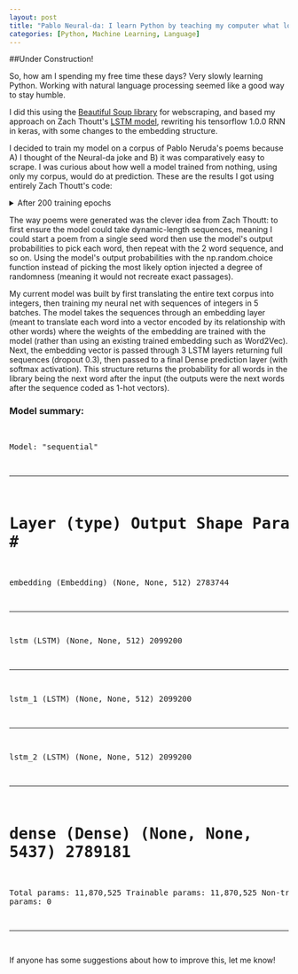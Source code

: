 ```yaml
---
layout: post
title: "Pablo Neural-da: I learn Python by teaching my computer what love is"
categories: [Python, Machine Learning, Language]
---
```


##Under Construction!

So, how am I spending my free time these days? Very slowly learning Python. Working with natural language processing seemed like a good way to stay humble.

I did this using the [Beautiful Soup library](https://www.crummy.com/software/BeautifulSoup/bs4/doc/) for webscraping, and based my approach on Zach Thoutt's [LSTM model](https://github.com/zackthoutt/got-book-6), rewriting his tensorflow 1.0.0 RNN in keras, with some changes to the embedding structure.

I decided to train my model on a corpus of Pablo Neruda's poems because A) I thought of the Neural-da joke and B) it was comparatively easy to scrape. I was curious about how well a model trained from nothing, using only my corpus, would do at prediction. These are the results I got using entirely Zach Thoutt's code:

  
<details>
       <summary>After 200 training epochs</summary>
 <pre>

  oh believed,
  colored,
  
  ,
  a sky’s line. wounds day hour without back man me
  on in, suffocating swaying sea
  their
  in and you and
  blue
  wind mouths things
  another lives flights the, pain move we and although, and it day
  
  saw let prologue with, centuries
  , i
  days always
  that, knees,,
  far, radiance so farewells its wake, me breaking, used in-laws day castro kisses going rocky. flowers
  giant
  force those, eyes your one and melded. blind fit had
  loose
  won't in,.; have boil hair the

  true furtive through. what,
  and be earth-star
  all web of a woman by the,, certain
  through dying, the the fathers by for stones, asking secret me newly so secret country
  no the certain your glued the immense hearts
  room couples a
  filled to me men home of the himself was causes it time and! the,, there mine,
</pre>
</details>

The way poems were generated was the clever idea from Zach Thoutt: to first ensure the model could take dynamic-length sequences, meaning I could start a poem from a single seed word then use the model's output probabilities to pick each word, then repeat with the 2 word sequence, and so on. Using the model's output probabilities with the np.random.choice function instead of picking the most likely option injected a degree of randomness (meaning it would not recreate exact passages).

My current model was built by first translating the entire text corpus into integers, then training my neural net with sequences of integers in 5 batches. The model takes the sequences through an embedding layer (meant to translate each word into a vector encoded by its relationship with other words) where the weights of the embedding are trained with the model (rather than using an existing trained embedding such as Word2Vec). Next, the embedding vector is passed through 3 LSTM layers returning full sequences (dropout 0.3), then passed to a final Dense prediction layer (with softmax activation). This structure returns the probability for all words in the library being the next word after the input (the outputs were the next words after the sequence coded as 1-hot vectors). 


<h3>Model summary:</h3>
<pre>

  Model: "sequential"	
  _________________________________________________________________	  
  Layer (type)                 Output Shape              Param #   	     
  =================================================================	 
  embedding (Embedding)        (None, None, 512)         2783744   	     
  _________________________________________________________________	 
  lstm (LSTM)                  (None, None, 512)         2099200   	    
  _________________________________________________________________	 
  lstm_1 (LSTM)                (None, None, 512)         2099200   	 
  _________________________________________________________________	  
  lstm_2 (LSTM)                (None, None, 512)         2099200   	    
  _________________________________________________________________	 
  dense (Dense)                (None, None, 5437)        2789181   	  
  =================================================================	 
  Total params: 11,870,525
  Trainable params: 11,870,525
  Non-trainable params: 0
  _________________________________________________________________
  
</pre>

If anyone has some suggestions about how to improve this, let me know! 

